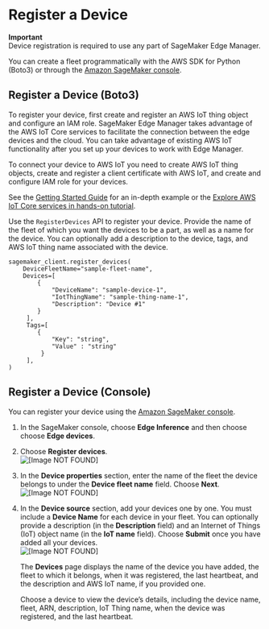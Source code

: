 # Register a Device<a name="edge-device-fleet-register"></a>

**Important**  
Device registration is required to use any part of SageMaker Edge Manager\.

You can create a fleet programmatically with the AWS SDK for Python \(Boto3\) or through the [Amazon SageMaker console](https://console.aws.amazon.com/sagemaker/)\.

## Register a Device \(Boto3\)<a name="edge-device-fleet-register-boto3"></a>

To register your device, first create and register an AWS IoT thing object and configure an IAM role\. SageMaker Edge Manager takes advantage of the AWS IoT Core services to facilitate the connection between the edge devices and the cloud\. You can take advantage of existing AWS IoT functionality after you set up your devices to work with Edge Manager\.

To connect your device to AWS IoT you need to create AWS IoT thing objects, create and register a client certificate with AWS IoT, and create and configure IAM role for your devices\.

See the [Getting Started Guide](https://docs.aws.amazon.com/sagemaker/latest/dg/edge-manager-getting-started.html) for an in\-depth example or the [Explore AWS IoT Core services in hands\-on tutorial](https://docs.aws.amazon.com/iot/latest/developerguide/iot-gs-first-thing.html)\.

Use the `RegisterDevices` API to register your device\. Provide the name of the fleet of which you want the devices to be a part, as well as a name for the device\. You can optionally add a description to the device, tags, and AWS IoT thing name associated with the device\.

```
sagemaker_client.register_devices(
    DeviceFleetName="sample-fleet-name",
    Devices=[
        {          
            "DeviceName": "sample-device-1",
            "IotThingName": "sample-thing-name-1",
            "Description": "Device #1"
        }
     ],
     Tags=[
        {
            "Key": "string", 
            "Value" : "string"
         }
     ],
)
```

## Register a Device \(Console\)<a name="edge-device-fleet-register-console"></a>

You can register your device using the [Amazon SageMaker console](https://console.aws.amazon.com/sagemaker/)\.

1. In the SageMaker console, choose **Edge Inference** and then choose choose **Edge devices**\.

1. Choose **Register devices**\.  
![\[Image NOT FOUND\]](http://docs.aws.amazon.com/sagemaker/latest/dg/images/smith/register-device-button.png)

1. In the **Device properties** section, enter the name of the fleet the device belongs to under the **Device fleet name** field\. Choose **Next**\.  
![\[Image NOT FOUND\]](http://docs.aws.amazon.com/sagemaker/latest/dg/images/smith/register-devices-empty.png)

1. In the **Device source** section, add your devices one by one\. You must include a **Device Name** for each device in your fleet\. You can optionally provide a description \(in the **Description** field\) and an Internet of Things \(IoT\) object name \(in the **IoT name** field\)\. Choose **Submit** once you have added all your devices\.  
![\[Image NOT FOUND\]](http://docs.aws.amazon.com/sagemaker/latest/dg/images/smith/register-devices-device-source.png)

   The **Devices** page displays the name of the device you have added, the fleet to which it belongs, when it was registered, the last heartbeat, and the description and AWS IoT name, if you provided one\.

   Choose a device to view the device’s details, including the device name, fleet, ARN, description, IoT Thing name, when the device was registered, and the last heartbeat\.